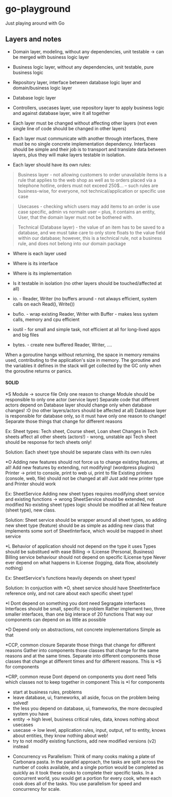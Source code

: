 # go-playground
Just playing around with Go

## Layers and notes
* Domain layer, modeling, without any dependencies, unit testable -> can be merged with business logic layer
* Business logic layer, without any dependencies, unit testable, pure business logic
* Repository layer, interface between database logic layer and domain/business logic layer
* Database logic layer
* Controllers, usecases layer, use repository layer to apply business logic and against database layer, wire it all together

* Each layer must be changed without affecting other layers (not even single line of code should be changed in other layers)
* Each layer must communicate with another through interfaces, there must be no single concrete implementation dependency. 
Interfaces should be simple and their job is to transport and translate data between layers, plus they will make layers testable in isolation.
* Each layer should have its own rules:
> Business layer - not allowing customers to order unavailable items is a rule that applies to the web shop as well as to orders placed via a telephone hotline, orders must not exceed 250$... – such rules are business-wise, for everyone, not technical/application or specific use case

> Usecases - checking which users may add items to an order is use case specific, admin vs normaln user – plus, it contains an entity, User, that the domain layer must not be bothered with.

> Technical (Database layer) - the value of an item has to be saved to a database, and we must take care to only store floats to the value field within our database; however, this is a technical rule, not a business rule, and does not belong into our domain package

* Where is each layer used
* Where is its interface
* Where is its implementation
* Is it testable in isolation (no other layers should be touched/affected at all)


* io. - Reader, Writer (no buffers around - not always efficient, system calls on each Read(), Write())
* bufio. - wrap existing Reader, Writer with Buffer - makes less system calls, memory and cpu efficient
* ioutil - for small and simple task, not efficient at all for long-lived apps and big files
* bytes. - create new buffered Reader, Writer, ....



When a goroutine hangs without returning, the space in memory
remains used, contributing to the application's size in memory. The
goroutine and the variables it defines in the stack will get collected by
the GC only when the goroutine returns or panics.


#### SOLID
*S
Module -> source file
Only one reason to change
Module should be responsible to only one actor (service layer)
Separate code that different actors depend on
Database layer should change only when database changes! :O (no other layers/actors should be affected at all)
Database layer is responsible for database only, so it must have only one reason to change!
Separate those things that change for different reasons

Ex:
Sheet types: Tech sheet, Course sheet, Loan sheet
Changes in Tech sheets affect all other sheets (actors!) - wrong, unstable api
Tech sheet should be response for tech sheets only!

Solution: Each sheet type should be separate class with its own rules

*O
Adding new features should not force us to change existing features, at all!
Add new features by extending, not modifying! (wordpress plugins)
Printer -> print to console, print to web ui, print to file
Existing printers (console, web, file) should not be changed at all!
Just add new printer type and Printer should work

Ex:
SheetService
Adding new sheet types requires modifying sheet service and existing functions -> wrong
SheetService should be extended, not modified
No existing sheet types logic should be modified at all
New feature (sheet type), new class.

Solution: Sheet service should be wrapper around all sheet types,
so adding new sheet type (feature) should be as simple as adding new class that implements some sort of SheetInterface,
which would be mapped in sheet service

*L
Behavior of application should not depend on the type it uses
Types should be substitued with ease
Billing -> ILicense (Personal, Business)
Billing service behaviour should not depend on specific ILicense type
Never ever depend on what happens in ILicense (logging, data flow, absolutely nothing)

Ex:
SheetService's functions heavily depends on sheet types!

Solution: In conjuction with *O, sheet service should have SheetInterface reference only, and not care about each specific sheet type!

*I
Dont depend on something you dont need
Segragate interfaces
Interfaces should be small, specific to problem
Rather implement two, three smaller interfaces, than one big interace of 20 functions
That way our components can depend on as little as possible

*D
Depend only on abstractions, not concrete implementations
Simple as that

*CCP, common closure
Separate those things that change for different reasons
Gather into components those classes that change for the same reasons and at the same times.
Separate into different components those classes that change at different times and for different
reasons.
This is *S for components

*CRP, common reuse
Dont depend on components you dont need
Tells which classes not to keep together in component
This is *I for components


- start at business rules, problems
- leave database, ui, frameworks, all aside, focus on the problem being solved!
- the less you depend on database, ui, frameworks, the more decoupled system you have
- entity -> high level, business critical rules, data, knows nothing about usecases
- usecase -> low level, application rules, input, output, ref to entity, knows about entities, they know nothing about web!
- try to not modify existing functions, add new modified versions (v2) instead

* Concurrency vs Parallelism: 
Think of many cooks making a plate of Carbonara pasta. In the parallel approach, the tasks are split across the number of cooks available, and a single portion would be completed as quickly as it took these cooks to complete their specific tasks. In a concurrent world, you would get a portion for every cook, where each cook does all of the tasks. You use parallelism for speed and concurrency for scale.